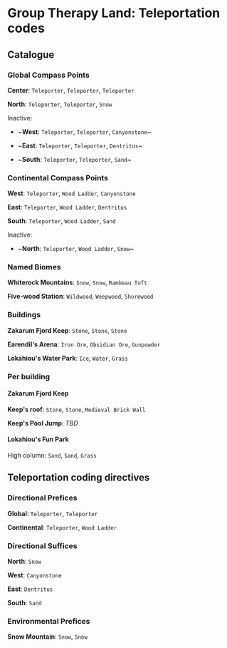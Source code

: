 # Group Therapy Land: Teleportation codes

## Catalogue

### Global Compass Points

**Center**: `Teleporter`, `Teleporter`, `Teleporter`

**North**: `Teleporter`, `Teleporter`, `Snow`

Inactive:

 - ~**West**: `Teleporter`, `Teleporter`, `Canyonstone`~

 - ~**East**: `Teleporter`, `Teleporter`, `Dentritus`~

 - ~**South**: `Teleporter`, `Teleporter`, `Sand`~


### Continental Compass Points

**West**: `Teleporter`, `Wood Ladder`, `Canyonstone`

**East**: `Teleporter`, `Wood Ladder`, `Dentritus`

**South**: `Teleporter`, `Wood Ladder`, `Sand`

Inactive:

 - ~**North**: `Teleporter`, `Wood Ladder`, `Snow`~

 

### Named Biomes

**Whiterock Mountains**: `Snow`, `Snow`, `Rambeau Tuft`

**Five-wood Station**: `Wildwood`, `Weepwood`, `Shorewood`


### Buildings

**Zakarum Fjord Keep**: `Stone`, `Stone`, `Stone`

**Earendil's Arena**: `Iron Ore`, `Obsidian Ore`, `Gunpowder`

**Lokahiou's Water Park**: `Ice`, `Water`, `Grass`



### Per building

#### Zakarum Fjord Keep

**Keep's roof**: `Stone`, `Stone`, `Medieval Brick Wall`

**Keep's Pool Jump**: *TBD*

#### Lokahiou's Fun Park

High column: `Sand`, `Sand`, `Grass`



## Teleportation coding directives

### Directional Prefices

**Global**: `Teleporter`, `Teleporter`

**Continental**: `Teleporter`, `Wood Ladder`

### Directional Suffices

**North**: `Snow`

**West**: `Canyonstone`

**East**: `Dentritus`

**South**: `Sand`

### Environmental Prefices

**Snow Mountain**: `Snow`, `Snow`

